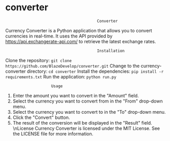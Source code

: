 # converter
                                            Converter
Currency Converter is a Python application that allows you to convert currencies in real-time. It uses the API provided by https://api.exchangerate-api.com/ to retrieve the latest exchange rates.

                                            Installation
Clone the repository:
```git clone https://github.com/BlazeDevelop/converter.git```
Change to the currency-converter directory:
    ```cd converter```
Install the dependencies:
    ```
    pip install -r requirements.txt
    ```
Run the application:
    ```
    python run.py
    ```
                                            											
																						
																						
																						
																						
																						
																						
																						
																						
						Usage
1. Enter the amount you want to convert in the "Amount" field.
2. Select the currency you want to convert from in the "From" drop-down menu.
3. Select the currency you want to convert to in the "To" drop-down menu.
4. Click the "Convert" button.
5. The result of the conversion will be displayed in the "Result" field.
                                            \nLicense
Currency Converter is licensed under the MIT License. See the LICENSE file for more information.
